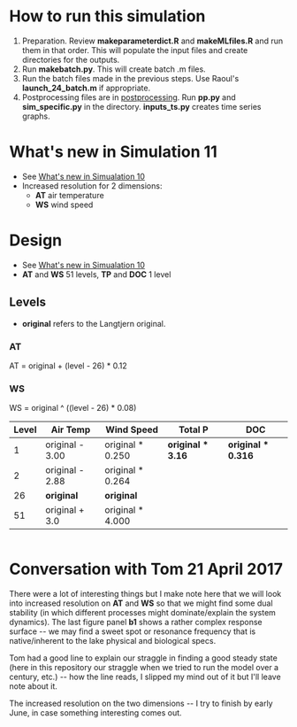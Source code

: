 # How to run this simulation

1. Preparation. Review **makeparameterdict.R** and **makeMLfiles.R** and run
   them in that order. This will populate the input files and create
   directories for the outputs.
1. Run **makebatch.py**. This will create batch .m files.
1. Run the batch files made in the previous steps. Use Raoul's
   **launch\_24\_batch.m** if appropriate.
1. Postprocessing files are in [postprocessing](postprocessing). Run
   **pp.py** and **sim_specific.py** in the
   directory. **inputs_ts.py** creates time series graphs.

# What's new in Simulation 11

* See [What's new in Simualation 10](../10_9x9x9x9/REASME.md)
* Increased resolution for 2 dimensions:
  * **AT** air temperature
  * **WS** wind speed

# Design

* See [What's new in Simualation 10](../10_9x9x9x9/REASME.md)
* **AT** and **WS** 51 levels, **TP** and **DOC** 1 level

## Levels

* **original** refers to the Langtjern original.

### **AT**

AT = original + (level - 26) * 0.12

### **WS**

WS = original ^ ((level - 26) * 0.08)

Level | Air Temp   | Wind Speed       | Total P             | DOC
--- | ------------ | ---------------- | ------------------- | -----------------
1 | original - 3.00 | original * 0.250 |   **original * 3.16** | **original * 0.316**
2 | original - 2.88 | original * 0.264 | |
26 | **original**   | **original**     |  |
51 | original + 3.0 | original * 4.000 |      |

```R

```



# Conversation with Tom 21 April 2017

There were a lot of interesting things but I make note here that we will look into increased resolution on **AT** and **WS** so that we might find some dual stability (in which different processes might dominate/explain the system dynamics). The last figure panel **b1** shows a rather complex response surface -- we may find a sweet spot or resonance frequency that is native/inherent to the lake physical and biological specs.

Tom had a good line to explain our straggle in finding a good steady state (here in this repository our straggle when we tried to run the model over a century, etc.) -- how the line reads, I slipped my mind out of it but I'll leave note about it.

The increased resolution on the two dimensions -- I try to finish by early June, in case something interesting comes out.
